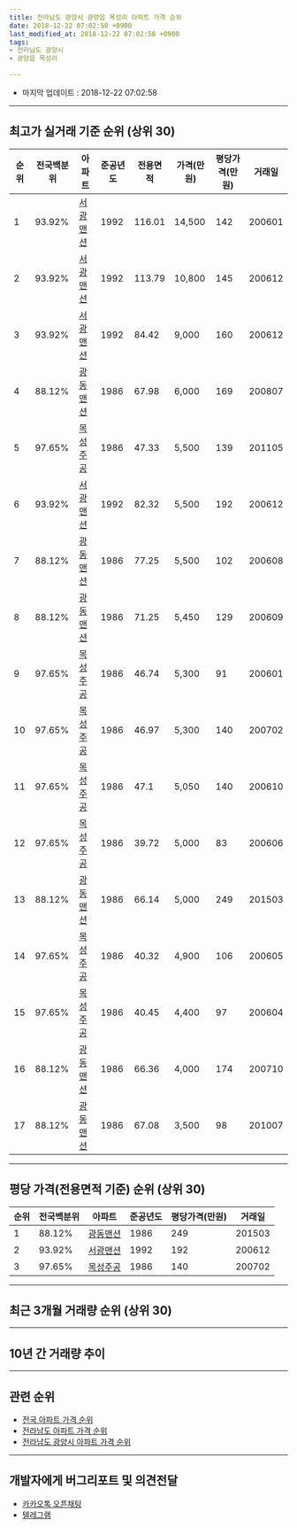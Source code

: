 ```yaml
---
title: 전라남도 광양시 광양읍 목성리 아파트 가격 순위
date: 2018-12-22 07:02:58 +0900
last_modified_at: 2018-12-22 07:02:58 +0900
tags:
- 전라남도 광양시
- 광양읍 목성리

---
```


* 마지막 업데이트 : 2018-12-22 07:02:58

---

## 최고가 실거래 기준 순위 (상위 30)


|순위|전국백분위|아파트|준공년도|전용면적|가격(만원)|평당가격(만원)|거래일|
|---|---|---|---|---|---|---|---|
|1|93.92%|[서광맨션](https://search.naver.com/search.naver?query=%EC%A0%84%EB%9D%BC%EB%82%A8%EB%8F%84+%EA%B4%91%EC%96%91%EC%8B%9C+%EA%B4%91%EC%96%91%EC%9D%8D+%EB%AA%A9%EC%84%B1%EB%A6%AC+%EC%84%9C%EA%B4%91%EB%A7%A8%EC%85%98)|1992|116.01|14,500|142|200601|
|2|93.92%|[서광맨션](https://search.naver.com/search.naver?query=%EC%A0%84%EB%9D%BC%EB%82%A8%EB%8F%84+%EA%B4%91%EC%96%91%EC%8B%9C+%EA%B4%91%EC%96%91%EC%9D%8D+%EB%AA%A9%EC%84%B1%EB%A6%AC+%EC%84%9C%EA%B4%91%EB%A7%A8%EC%85%98)|1992|113.79|10,800|145|200612|
|3|93.92%|[서광맨션](https://search.naver.com/search.naver?query=%EC%A0%84%EB%9D%BC%EB%82%A8%EB%8F%84+%EA%B4%91%EC%96%91%EC%8B%9C+%EA%B4%91%EC%96%91%EC%9D%8D+%EB%AA%A9%EC%84%B1%EB%A6%AC+%EC%84%9C%EA%B4%91%EB%A7%A8%EC%85%98)|1992|84.42|9,000|160|200612|
|4|88.12%|[광동맨션](https://search.naver.com/search.naver?query=%EC%A0%84%EB%9D%BC%EB%82%A8%EB%8F%84+%EA%B4%91%EC%96%91%EC%8B%9C+%EA%B4%91%EC%96%91%EC%9D%8D+%EB%AA%A9%EC%84%B1%EB%A6%AC+%EA%B4%91%EB%8F%99%EB%A7%A8%EC%85%98)|1986|67.98|6,000|169|200807|
|5|97.65%|[목성주공](https://search.naver.com/search.naver?query=%EC%A0%84%EB%9D%BC%EB%82%A8%EB%8F%84+%EA%B4%91%EC%96%91%EC%8B%9C+%EA%B4%91%EC%96%91%EC%9D%8D+%EB%AA%A9%EC%84%B1%EB%A6%AC+%EB%AA%A9%EC%84%B1%EC%A3%BC%EA%B3%B5)|1986|47.33|5,500|139|201105|
|6|93.92%|[서광맨션](https://search.naver.com/search.naver?query=%EC%A0%84%EB%9D%BC%EB%82%A8%EB%8F%84+%EA%B4%91%EC%96%91%EC%8B%9C+%EA%B4%91%EC%96%91%EC%9D%8D+%EB%AA%A9%EC%84%B1%EB%A6%AC+%EC%84%9C%EA%B4%91%EB%A7%A8%EC%85%98)|1992|82.32|5,500|192|200612|
|7|88.12%|[광동맨션](https://search.naver.com/search.naver?query=%EC%A0%84%EB%9D%BC%EB%82%A8%EB%8F%84+%EA%B4%91%EC%96%91%EC%8B%9C+%EA%B4%91%EC%96%91%EC%9D%8D+%EB%AA%A9%EC%84%B1%EB%A6%AC+%EA%B4%91%EB%8F%99%EB%A7%A8%EC%85%98)|1986|77.25|5,500|102|200608|
|8|88.12%|[광동맨션](https://search.naver.com/search.naver?query=%EC%A0%84%EB%9D%BC%EB%82%A8%EB%8F%84+%EA%B4%91%EC%96%91%EC%8B%9C+%EA%B4%91%EC%96%91%EC%9D%8D+%EB%AA%A9%EC%84%B1%EB%A6%AC+%EA%B4%91%EB%8F%99%EB%A7%A8%EC%85%98)|1986|71.25|5,450|129|200609|
|9|97.65%|[목성주공](https://search.naver.com/search.naver?query=%EC%A0%84%EB%9D%BC%EB%82%A8%EB%8F%84+%EA%B4%91%EC%96%91%EC%8B%9C+%EA%B4%91%EC%96%91%EC%9D%8D+%EB%AA%A9%EC%84%B1%EB%A6%AC+%EB%AA%A9%EC%84%B1%EC%A3%BC%EA%B3%B5)|1986|46.74|5,300|91|200601|
|10|97.65%|[목성주공](https://search.naver.com/search.naver?query=%EC%A0%84%EB%9D%BC%EB%82%A8%EB%8F%84+%EA%B4%91%EC%96%91%EC%8B%9C+%EA%B4%91%EC%96%91%EC%9D%8D+%EB%AA%A9%EC%84%B1%EB%A6%AC+%EB%AA%A9%EC%84%B1%EC%A3%BC%EA%B3%B5)|1986|46.97|5,300|140|200702|
|11|97.65%|[목성주공](https://search.naver.com/search.naver?query=%EC%A0%84%EB%9D%BC%EB%82%A8%EB%8F%84+%EA%B4%91%EC%96%91%EC%8B%9C+%EA%B4%91%EC%96%91%EC%9D%8D+%EB%AA%A9%EC%84%B1%EB%A6%AC+%EB%AA%A9%EC%84%B1%EC%A3%BC%EA%B3%B5)|1986|47.1|5,050|140|200610|
|12|97.65%|[목성주공](https://search.naver.com/search.naver?query=%EC%A0%84%EB%9D%BC%EB%82%A8%EB%8F%84+%EA%B4%91%EC%96%91%EC%8B%9C+%EA%B4%91%EC%96%91%EC%9D%8D+%EB%AA%A9%EC%84%B1%EB%A6%AC+%EB%AA%A9%EC%84%B1%EC%A3%BC%EA%B3%B5)|1986|39.72|5,000|83|200606|
|13|88.12%|[광동맨션](https://search.naver.com/search.naver?query=%EC%A0%84%EB%9D%BC%EB%82%A8%EB%8F%84+%EA%B4%91%EC%96%91%EC%8B%9C+%EA%B4%91%EC%96%91%EC%9D%8D+%EB%AA%A9%EC%84%B1%EB%A6%AC+%EA%B4%91%EB%8F%99%EB%A7%A8%EC%85%98)|1986|66.14|5,000|249|201503|
|14|97.65%|[목성주공](https://search.naver.com/search.naver?query=%EC%A0%84%EB%9D%BC%EB%82%A8%EB%8F%84+%EA%B4%91%EC%96%91%EC%8B%9C+%EA%B4%91%EC%96%91%EC%9D%8D+%EB%AA%A9%EC%84%B1%EB%A6%AC+%EB%AA%A9%EC%84%B1%EC%A3%BC%EA%B3%B5)|1986|40.32|4,900|106|200605|
|15|97.65%|[목성주공](https://search.naver.com/search.naver?query=%EC%A0%84%EB%9D%BC%EB%82%A8%EB%8F%84+%EA%B4%91%EC%96%91%EC%8B%9C+%EA%B4%91%EC%96%91%EC%9D%8D+%EB%AA%A9%EC%84%B1%EB%A6%AC+%EB%AA%A9%EC%84%B1%EC%A3%BC%EA%B3%B5)|1986|40.45|4,400|97|200604|
|16|88.12%|[광동맨션](https://search.naver.com/search.naver?query=%EC%A0%84%EB%9D%BC%EB%82%A8%EB%8F%84+%EA%B4%91%EC%96%91%EC%8B%9C+%EA%B4%91%EC%96%91%EC%9D%8D+%EB%AA%A9%EC%84%B1%EB%A6%AC+%EA%B4%91%EB%8F%99%EB%A7%A8%EC%85%98)|1986|66.36|4,000|174|200710|
|17|88.12%|[광동맨션](https://search.naver.com/search.naver?query=%EC%A0%84%EB%9D%BC%EB%82%A8%EB%8F%84+%EA%B4%91%EC%96%91%EC%8B%9C+%EA%B4%91%EC%96%91%EC%9D%8D+%EB%AA%A9%EC%84%B1%EB%A6%AC+%EA%B4%91%EB%8F%99%EB%A7%A8%EC%85%98)|1986|67.08|3,500|98|201007|


---

## 평당 가격(전용면적 기준) 순위 (상위 30)


|순위|전국백분위|아파트|준공년도|평당가격(만원)|거래일|
|---|---|---|---|---|---|
|1|88.12%|[광동맨션](https://search.naver.com/search.naver?query=%EC%A0%84%EB%9D%BC%EB%82%A8%EB%8F%84+%EA%B4%91%EC%96%91%EC%8B%9C+%EA%B4%91%EC%96%91%EC%9D%8D+%EB%AA%A9%EC%84%B1%EB%A6%AC+%EA%B4%91%EB%8F%99%EB%A7%A8%EC%85%98)|1986|249|201503|
|2|93.92%|[서광맨션](https://search.naver.com/search.naver?query=%EC%A0%84%EB%9D%BC%EB%82%A8%EB%8F%84+%EA%B4%91%EC%96%91%EC%8B%9C+%EA%B4%91%EC%96%91%EC%9D%8D+%EB%AA%A9%EC%84%B1%EB%A6%AC+%EC%84%9C%EA%B4%91%EB%A7%A8%EC%85%98)|1992|192|200612|
|3|97.65%|[목성주공](https://search.naver.com/search.naver?query=%EC%A0%84%EB%9D%BC%EB%82%A8%EB%8F%84+%EA%B4%91%EC%96%91%EC%8B%9C+%EA%B4%91%EC%96%91%EC%9D%8D+%EB%AA%A9%EC%84%B1%EB%A6%AC+%EB%AA%A9%EC%84%B1%EC%A3%BC%EA%B3%B5)|1986|140|200702|


---

## 최근 3개월 거래량 순위 (상위 30)


<div style="width:100%;">
    <canvas id="deal_count_ranking" height="250"></canvas>
</div>


<script>
new Chart(document.getElementById("deal_count_ranking"), {
    type: 'horizontalBar',
    data: {
        labels: ['목성주공'],
        datasets: [{
            label: '실거래 수',
            data: [8],
            borderColor: "rgba(255, 0, 128, 1)",
            backgroundColor: "rgba(255, 0, 128, 0.5)",
            fill: false,
        }]
    },
    options: {
        responsive: true,
        title: {
            display: true,
            text: '최근 3개월 거래량 순위'
        },
        tooltips: {
            mode: 'index',
            intersect: false,
            callbacks: {
                title: function(tooltipItems, data) {
                    return "실거래 수:";
                },
                label: function(tooltipItem, data) {
                    return data.labels[tooltipItem.index] + ": " + tooltipItem.xLabel;
                }
            }
        },
        hover: {
            mode: 'nearest',
            intersect: true
        },
        scales: {
            xAxes: [{
                display: true,
                scaleLabel: {
                    display: true,
                    labelString: '실거래 수'
                },
                ticks: {
                    suggestedMin: 0,
                }
            }],
            yAxes: [{
                display: true,
                ticks: {
                    autoSkip: false,
                    callback: function(value, index, values) {
                        if (value.length > 15)
                            return value.substr(0, 13) + "...";
                        else
                            return value;
                    }
                },
                scaleLabel: {
                    display: false,
                }
            }]
        }
    }
});

</script>


---

## 10년 간 거래량 추이


<div style="width:100%;">
    <canvas id="deal_progress" height="250"></canvas>
</div>

<script>
new Chart(document.getElementById("deal_progress"), {
    type: 'line',
    data: {
        labels: ['200812','200901','200902','200903','200904','200905','200906','200907','200908','200909','200910','200911','200912','201001','201002','201003','201004','201005','201006','201007','201008','201009','201010','201011','201012','201101','201102','201103','201104','201105','201106','201107','201108','201109','201110','201111','201112','201201','201202','201203','201204','201205','201206','201207','201208','201209','201210','201211','201212','201301','201302','201303','201304','201305','201306','201307','201308','201309','201310','201311','201312','201401','201402','201403','201404','201405','201406','201407','201408','201409','201410','201411','201412','201501','201502','201503','201504','201505','201506','201507','201508','201509','201510','201511','201512','201601','201602','201603','201604','201605','201606','201607','201608','201609','201610','201611','201612','201701','201702','201703','201704','201705','201706','201707','201708','201709','201710','201711','201712','201801','201802','201803','201804','201805','201806','201807','201808','201809','201810','201811','201812'],
        datasets: [{
            label: '실거래 수',
            pointRadius: 1,
            data: [3, 5, 4, 3, 4, 6, 2, 2, 1, 2, 3, 4, 3, 5, 3, 1, 3, 0, 5, 3, 3, 2, 0, 2, 1, 2, 3, 1, 5, 4, 2, 1, 0, 0, 1, 5, 3, 4, 5, 3, 1, 6, 2, 1, 2, 2, 4, 3, 3, 5, 3, 4, 3, 2, 2, 4, 2, 4, 1, 3, 2, 4, 1, 2, 1, 4, 1, 3, 1, 4, 2, 0, 0, 4, 0, 2, 0, 0, 5, 4, 4, 1, 0, 1, 2, 0, 0, 4, 5, 0, 2, 4, 0, 4, 0, 3, 2, 3, 2, 2, 5, 3, 1, 2, 2, 1, 5, 2, 3, 2, 3, 3, 6, 0, 2, 1, 1, 1, 3, 3, 2],
            borderColor: "rgba(255, 201, 14, 1)",
            backgroundColor: "rgba(255, 201, 14, 0.5)",
            fill: true,
        }]
    },
    options: {
        responsive: true,
        title: {
            display: true,
            text: '10년간 거래량 추이'
        },
        tooltips: {
            mode: 'index',
            intersect: false,
        },
        hover: {
            mode: 'nearest',
            intersect: true
        },
        scales: {
            xAxes: [{
                display: true,
                scaleLabel: {
                    display: true,
                    labelString: '년/월'
                }
            }],
            yAxes: [{
                display: true,
                ticks: {
                    suggestedMin: 0,
                },
                scaleLabel: {
                    display: true,
                    labelString: '실거래 수'
                }
            }]
        }
    }
});

</script>


---

## 관련 순위

- [전국 아파트 가격 순위](https://inasie.github.io/apt-ranking/전국)
- [전라남도 아파트 가격 순위](https://inasie.github.io/apt-ranking/전라남도)
- [전라남도 광양시 아파트 가격 순위](https://inasie.github.io/apt-ranking/전라남도-광양시)


---

## 개발자에게 버그리포트 및 의견전달

- [카카오톡 오픈채팅](https://open.kakao.com/o/gLJUAP4)
- [텔레그램](https://t.me/inasie)

